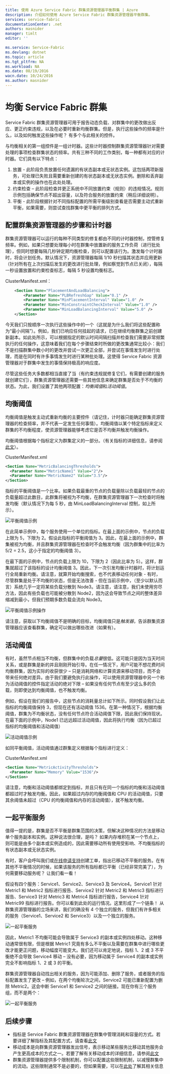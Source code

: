 ```yaml
---
title: 使用 Azure Service Fabric 群集资源管理器平衡群集 | Azure
description: 介绍如何使用 Azure Service Fabric 群集资源管理器平衡群集。
services: service-fabric
documentationCenter: .net
authors: masnider
manager: timlt
editor: ''

ms.service: Service-Fabric
ms.devlang: dotnet
ms.topic: article
ms.tgt_pltfrm: NA
ms.workload: NA
ms.date: 08/19/2016
wacn.date: 10/24/2016
ms.author: masnider
---
```


# 均衡 Service Fabric 群集
Service Fabric 群集资源管理器可用于报告动态负载、对群集中的更改做出反应、更正约束违规，以及在必要时重新均衡群集。但是，执行这些操作的频率是什么，以及如何触发这些操作呢？ 有多个与此相关的控件。

与均衡相关的第一组控件是一组计时器。这些计时器控制群集资源管理器针对需要处理的事项检查群集状态的频率。共有三种不同的工作类别，每一种都有对应的计时器。它们具有以下特点：

1. 放置 - 此阶段负责放置任何遗漏的有状态副本或无状态实例。这包括两项新服务，可处理已失败且需要重新创建的有状态副本或无状态实例。删除和丢弃副本或实例的操作也在此处处理。
2. 约束检查 – 此阶段检查并更正系统中不同放置约束（规则）的违规情况。规则示例包括确保节点不超出容量，以及符合服务的放置约束（稍后详细说明）。
3. 平衡 - 此阶段根据针对不同指标配置的所需平衡级别查看是否需要主动式重新平衡，如果需要，则尝试查找群集中更平衡的排列方式。

## 配置群集资源管理器的步骤和计时器
群集资源管理器可以运行的每种不同类型的修复都由不同的计时器控制，控管修复频率。例如，如果只想要处理每小时在群集中放置新的服务工作负荷（进行批处理），但同时想要每隔几秒钟定期均衡检查，则可以配置该行为。激发每个计时器时，将会计划任务。默认情况下，资源管理器每隔 1/10 秒扫描其状态并应用更新（针对所有在上次扫描后发生的更改进行批处理，例如察觉到节点已关闭），每隔一秒设置放置和约束检查标志，每隔 5 秒设置均衡标志。

ClusterManifest.xml：

```xml
    <Section Name="PlacementAndLoadBalancing">
        <Parameter Name="PLBRefreshGap" Value="0.1" />
        <Parameter Name="MinPlacementInterval" Value="1.0" />
        <Parameter Name="MinConstraintCheckInterval" Value="1.0" />
        <Parameter Name="MinLoadBalancingInterval" Value="5.0" />
    </Section>
```

今天我们只按顺序一次执行这些操作中的一个（这就是为什么我们将这些配置称为“最小间隔”）。例如，我们已响应任何挂起的请求，已在继续均衡群集之前创建新副本。如此处所示，可以根据指定的默认时间间隔扫描并检查我们需要非常频繁执行的任何操作，这意味着我们在每个步骤结束时所做的更改集通常比较小：我们不是扫描群集中数小时的更改并尝试一次更正全部，并尝试在事情发生时进行处理，而是在同时有许多事情发生时进行某种批处理。这使得 Service Fabric 资源管理器对于群集中发生的事情保持极高的响应度。

尽管这些任务大多数都相当直接了当（有约束违规就修复它们，有需要创建的服务就创建它们），群集资源管理器还需要一些其他信息来确定群集是否处于不均衡的状态。为此，我们设置了其他两项配置：*均衡阈值*和*活动阈值*。

## 均衡阈值
均衡阈值是触发主动式重新均衡的主要控件（请记住，计时器只能确定群集资源管理器的检查频率，并不代表一定发生任何事情）。均衡阈值以某个特定指标来定义群集的不均衡程度，使资源管理器能够考虑它是否不均衡并触发均衡操作。

均衡阈值根据每个指标定义为群集定义的一部分。（有关指标的详细信息，请参阅[此文](./service-fabric-cluster-resource-manager-metrics.md)）。

ClusterManifest.xml

```xml
<Section Name="MetricBalancingThresholds">
  <Parameter Name="MetricName1" Value="2"/>
  <Parameter Name="MetricName2" Value="3.5"/>
</Section>
```

指标的平衡阈值是一个比率。如果负载最重的节点的负载量除以负载最轻的节点的负载量超过此数目，此群集将被视为不均衡，在群集资源管理器下一次检查时将触发均衡（默认情况下为每 5 秒，由 MinLoadBalancingInterval 控制，如上所示）。

![平衡阈值示例][Image1]  

在此简单示例中，每个服务使用一个单位的指标。在最上面的示例中，节点的负载上限为 5，下限为 2。假设此指标的平衡阈值为 3。因此，在最上面的示例中，群集被视为均衡，并且群集资源管理器在检查时不会触发均衡（因为群集中的比率为 5/2 = 2.5，这小于指定的均衡阈值 3）。

在最下面的示例中，节点的负载上限为 10，下限为 2（因此比率为 5）。这样，群集就超过了该指标的设计均衡阈值 3。因此，下一次引发均衡计时器时，将计划运行全局重新均衡。请注意，就算开始均衡搜索，也不代表移动任何对象 - 有时，尽管群集是处于不均衡的状态，但是无法改善 - 但在当前示例中，（至少以默认而言）系统几乎一定将某些负载分散到 Node3。请注意，请注意，我们未使用穷尽方法，因此有些负载也可能被分散到 Node2，因为这会导致节点之间的整体差异缩减到最小，但我们预期多数负载会流向 Node3。

![平衡阈值示例操作][Image2]  

请注意，获取以下均衡阈值不是明确的目标，均衡阈值只是*触发器*，告诉群集资源管理器应该查看群集，确定可以做出哪些改进（如果有）。

## 活动阈值
有时，虽然节点相当不均衡，但群集中的负载*总量*很低。这可能只是因为当天时间关系，或是群集是新的并且刚刚开始引导。在任一情况下，用户可能不想花费时间均衡群集，因为实际的收获很少 – 只是消耗网络和计算资源来移动项目，而不会带来任何绝对差异。由于我们要避免执行此操作，可以使用资源管理器中另一个称为活动阈值的控件指定活动的绝对下限 – 如果没有任何节点有至少这么多的负载，则即使达到均衡阈值，也不触发均衡。

例如，假设在我们的报告中，这些节点的消耗量总计如下所示。同时假设我们让此指标的均衡阈值保持 3，但现在还有活动阈值 1536。在第一种情况下，根据均衡阈值，群集为不均衡状态，没有任何节点符合活动阈值下限，因此我们保持现状。在最下面的示例中，Node1 已远远超过活动阈值，因此将执行均衡（因为已超过指标的均衡阈值和活动阈值）

![活动阈值示例][Image3]  

如同平衡阈值，活动阈值通过群集定义根据每个指标进行定义：

ClusterManifest.xml

```xml
<Section Name="MetricActivityThresholds">
  <Parameter Name="Memory" Value="1536"/>
</Section>
```

请注意，均衡和活动阈值都绑定到指标，并且只有在同一个指标的均衡和活动阈值都超过时才触发均衡。因此，如果超过内存的均衡阈值和 CPU 的活动阈值，只要其余阈值未超过（CPU 的均衡阈值和内存的活动阈值），就不触发均衡。

## 一起平衡服务
值得一提的是，群集是否不平衡是群集范围的决策，但解决这种情况的方法是移动单个服务副本和实例。这种说法很合理，是吗？ 如果内存堆积在某一个节点上，则可能是由多个副本或实例造成的，因此需要移动所有使用受影响、不均衡指标的有状态副本或无状态实例。

有时，客户会呼叫我们或[在线申请支持](https://www.azure.cn/support/support-ticket-form/?l=zh-cn)创建工单，指出已移动不平衡的服务。在有其他不平衡情况的时候，如果该服务的所有指标都已平衡（已经非常完美了），为何需要移动服务呢？ 让我们看一看！

假设有四个服务：Service1、Service2、Service3 及 Service4。Service1 针对 Metric1 和 Metric2 指标进行报告、Service2 针对 Metric2 和 Metric3 指标进行报告、Service3 针对 Metric3 和 Metric4 指标进行报告，Service4 针对 Metric99 指标进行报告。你可以看到此处的运行情况。这里形成了一个链条！ 从群集资源管理器的立场来讲，我们的确没有 4 个独立的服务，但我们有许多相关的服务（Service1、Service2 和 Service3）以及一个独立的服务。

![一起平衡服务][Image4]  

因此，Metric1 不均衡可能会导致属于 Service3 的副本或实例四处移动。这种移动通常很有限，但是根据 Metric1 究竟有多么不平衡以及需要在群集中进行哪些更改才能更正问题，移动幅度可能变大。我们还可以肯定地说，指标 1、2 或 3 不平衡绝不会导致 Service4 移动 – 没有必要，因为移动属于 Service4 的副本或实例完全不影响指标 1、2 或 3 的平衡。

群集资源管理器自动找出相关的服务，因为可能添加、删除了服务，或者服务的指标配置发生了更改 – 例如，在两个均衡轮次之间，Service2 可能已重新配置为删除 Metric2。这会中断 Service1 和 Service2 之间的链接。现在你有三个服务组，而不是两个：

![一起平衡服务][Image5]  

## 后续步骤
- 指标是 Service Fabric 群集资源管理器在群集中管理消耗和容量的方式。若要详细了解指标及其配置方式，请查看[此文](./service-fabric-cluster-resource-manager-metrics.md)
- 移动成本是向群集资源管理器发出信号，表示移动某些服务比移动其他服务会产生更高成本的方式之一。若要了解有关移动成本的详细信息，请参阅[此文](./service-fabric-cluster-resource-manager-movement-cost.md)
- 群集资源管理器提供多个限制机制，你可以配置这些限制机制，以减慢群集中的流动。这些限制通常不是必要的，但如果需要，可以在[此处](./service-fabric-cluster-resource-manager-advanced-throttling.md)了解其相关信息

[Image1]: ./media/service-fabric-cluster-resource-manager-balancing/cluster-resrouce-manager-balancing-thresholds.png
[Image2]: ./media/service-fabric-cluster-resource-manager-balancing/cluster-resource-manager-balancing-threshold-triggered-results.png
[Image3]: ./media/service-fabric-cluster-resource-manager-balancing/cluster-resource-manager-activity-thresholds.png
[Image4]: ./media/service-fabric-cluster-resource-manager-balancing/cluster-resource-manager-balancing-services-together1.png
[Image5]: ./media/service-fabric-cluster-resource-manager-balancing/cluster-resource-manager-balancing-services-together2.png

<!---HONumber=Mooncake_1017_2016-->